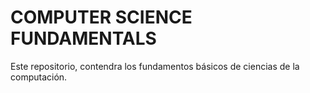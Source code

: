 # COMPUTER SCIENCE FUNDAMENTALS 

Este repositorio, contendra los fundamentos básicos de ciencias de la computación.

